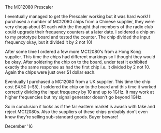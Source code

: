 The MC12080 Prescaler

I eventually managed to get the Prescaler working but it was hard work!  I purchased a number of MC12080 chips from a Chinese supplier, they were very cheap about $1 each with the thought that members of the radio club could upgrade their frequency counters at a later date. I soldered a chip on to my prototype board and tested the counter.  The chip divided the input frequency okay, but it divided it by 2 not 10!

After some time I ordered a few more MC12080's from a Hong Kong supplier.  This time the chips had different markings so I thought they would be okay.  After soldering the chip on to the board, under test it exhibited exactly the same response as had the first chip i.e. it divided by 2 not 10.  Again the chips were just over $1 dollar each.

Eventually I purchased a MC12080 from a UK supplier. This time the chip cost £4.50 (~$5).  I soldered the chip on to the board and this time it worked correctly dividing the input frequency by 10 and up to 1GHz. It may work at higher frequencies but my signal generator doesn't go beyond 1GHz.

So in conclusion it looks as if the far eastern market is awash with fake and reject MC12080s. Also the suppliers of these chips probably don't even know they're selling sub-standard goods.  Buyer beware!

December '16

